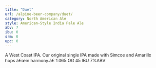 ```yaml
---
title: "Duet"
url: /alpine-beer-company/duet/
category: North American Ale
style: American-Style India Pale Ale
abv: 7
ibu: 0
srm: 0
upc: 0
---
```

A West Coast IPA. Our original single IPA made with Simcoe and Amarillo hops â€œin harmony.â€ 1.065 OG 45 IBU 7%ABV

